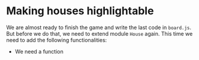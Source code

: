 # Making houses highlightable

We are almost ready to finish the game and write the last code in `board.js`. But before we do that, we need to extend module `House` again. This time we need to add the following functionalities:

- We need a function 